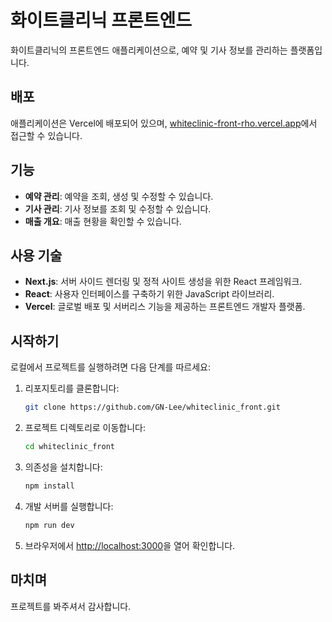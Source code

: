 # 화이트클리닉 프론트엔드

화이트클리닉의 프론트엔드 애플리케이션으로, 예약 및 기사 정보를 관리하는 플랫폼입니다.

## 배포

애플리케이션은 Vercel에 배포되어 있으며, [whiteclinic-front-rho.vercel.app](https://whiteclinic-front-rho.vercel.app)에서 접근할 수 있습니다.

## 기능

- **예약 관리**: 예약을 조회, 생성 및 수정할 수 있습니다.
- **기사 관리**: 기사 정보를 조회 및 수정할 수 있습니다.
- **매출 개요**: 매출 현황을 확인할 수 있습니다.

## 사용 기술

- **Next.js**: 서버 사이드 렌더링 및 정적 사이트 생성을 위한 React 프레임워크.
- **React**: 사용자 인터페이스를 구축하기 위한 JavaScript 라이브러리.
- **Vercel**: 글로벌 배포 및 서버리스 기능을 제공하는 프론트엔드 개발자 플랫폼.

## 시작하기

로컬에서 프로젝트를 실행하려면 다음 단계를 따르세요:

1. 리포지토리를 클론합니다:

   ```bash
   git clone https://github.com/GN-Lee/whiteclinic_front.git
   ```

2. 프로젝트 디렉토리로 이동합니다:

   ```bash
   cd whiteclinic_front
   ```

3. 의존성을 설치합니다:

   ```bash
   npm install
   ```

4. 개발 서버를 실행합니다:

   ```bash
   npm run dev
   ```

5. 브라우저에서 [http://localhost:3000](http://localhost:3000)을 열어 확인합니다.

## 마치며

프로젝트를 봐주셔서 감사합니다.
